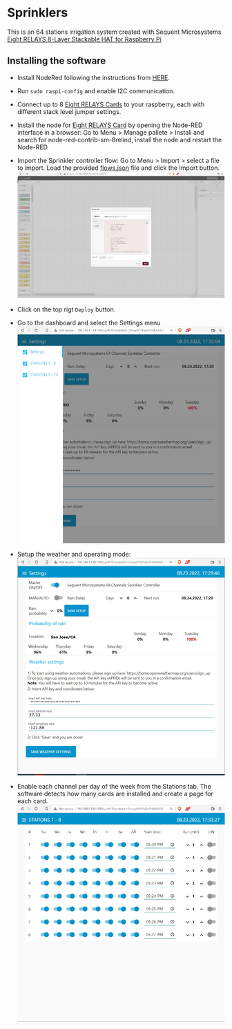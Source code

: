 # Sprinklers 

This is an 64 stations irrigation system created with Sequent Microsystems [Eight RELAYS 8-Layer Stackable HAT for Raspberry Pi](https://sequentmicrosystems.com/collections/industrial-automation/products/8-relays-stackable-card-for-raspberry-pi)

## Installing the software

* Install NodeRed following the instructions from [HERE](https://help.ubidots.com/en/articles/1958375-how-to-install-node-red-in-raspberry-pi).

* Run ```sudo raspi-config``` and enable I2C communication.

* Connect up to 8 [Eight RELAYS Cards](https://sequentmicrosystems.com/collections/industrial-automation/products/8-relays-stackable-card-for-raspberry-pi) to your raspberry, each with different stack level jumper settings.  

* Install the node for [Eight RELAYS Card](https://sequentmicrosystems.com/collections/industrial-automation/products/8-relays-stackable-card-for-raspberry-pi) by opening the Node-RED interface in a browser: Go to Menu > Manage pallete > Install and search for node-red-contrib-sm-8relind, install the node and restart the Node-RED

* Import the Sprinkler controller flow: Go to Menu > Import > select a file to import. Load the provided [flows.json](https://github.com/SequentMicrosystems/8relind-rpi/blob/main/node-red/Sprinklers/flows.json) file and click the Import button.
![import](Pic/Import1.jpg)

* Click on the top rigt ```Deploy``` button.

* Go to the dashboard and select  the Settings menu
![Settings](Pic/Settings2.jpg)

* Setup the weather and operating mode:
![Settings1](Pic/Settings1_1.jpg)

* Enable each channel per day of the week from the Stations tab. The software detects how many cards are installed and create a page for each card.
![Stations1-8](Pic/Stations1-8.jpg)


